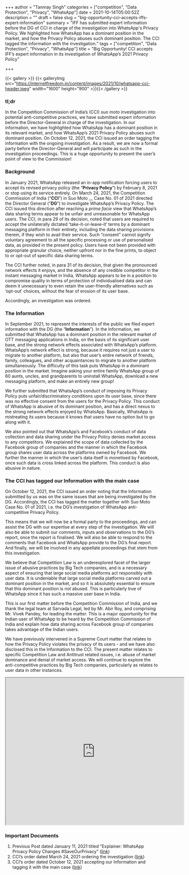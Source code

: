 +++
author = "Tanmay Singh"
categories = ["competition", "Data Protection", "Privacy", "WhatsApp"]
date = 2021-10-14T05:00:52Z
description = ""
draft = false
slug = "big-opportunity-cci-accepts-iffs-expert-information"
summary = "IFF has submitted expert information before the DG of CCI in charge of the investigation into WhatsApp's Privacy Policy. We highlighted how WhatsApp has a dominant position in the market, and how the Privacy Policy abuses such dominant position. The CCI tagged the information with the investigation."
tags = ["competition", "Data Protection", "Privacy", "WhatsApp"]
title = "Big Opportunity! CCI accepts IFF’s expert information in its investigation of WhatsApp’s 2021 Privacy Policy"

+++


{{< gallery >}}
{{< galleryImg  src="https://internetfreedom.in/content/images/2021/10/whatsapp-cci-header.jpeg" width="1600" height="900" >}}{{< /gallery >}}

>>>> <form><script src="https://checkout.razorpay.com/v1/payment-button.js" data-payment_button_id="pl_HLkgeWGQLMuddp" async> </script> </form>

### tl;dr

In the Competition Commission of India’s (CCI) _suo moto_ investigation into potential anti-competitive practices, we have submitted expert information before the Director-General in charge of the investigation. In our information, we have highlighted how WhatsApp has a dominant position in its relevant market, and how WhatsApp’s 2021 Privacy Policy abuses such dominant position. On October 12, 2021, the CCI issued an order tagging the information with the ongoing investigation. As a result, we are now a formal party before the Director-General and will participate as such in the investigation proceedings. This is a huge opportunity to present the user’s point of view to the Commission!



### Background

In January 2021, WhatsApp released an in-app notification forcing users to accept its revised privacy policy (the “**Privacy Policy**”) by February 8, 2021 or stop using its service entirely. On March 24, 2021, the Competition Commission of India (“**CCI**”) in Suo Moto __ Case No. 01 of 2021 directed the Director General (“**DG**”) to investigate WhatsApp’s Privacy Policy. The CCI issued this direction after reaching a _prima facie_ view that WhatsApp’s data sharing terms appear to be unfair and unreasonable for WhatsApp users. The CCI, in para 29 of its decision, noted that users are required to accept the unilaterally dictated ‘take-it-or-leave-it’ terms by a dominant messaging platform in their entirety, including the data sharing provisions therein, if they wish to avail their service. Such “consent” cannot signify voluntary agreement to all the specific processing or use of personalised data, as provided in the present policy. Users have not been provided with appropriate granular choice, neither upfront nor in the fine prints, to object to or opt-out of specific data sharing terms.

The CCI further noted, in para 31 of its decision, that given the pronounced network effects it enjoys, and the absence of any credible competitor in the instant messaging market in India, WhatsApp appears to be in a position to compromise quality in terms of protection of individualised data and can deem it unnecessary to even retain the user-friendly alternatives such as ‘opt-out’ choices, without the fear of erosion of its user base.

Accordingly, an investigation was ordered.



### The Information

In September 2021, to represent the interests of the public we filed expert information with the DG (the “**Information**”). In the Information, we submitted that WhatsApp has a dominant position in the relevant market of OTT messaging applications in India, on the basis of its significant user base, and the strong network effects associated with WhatsApp’s platform. WhatsApp’s network effect is strong, because it requires not just a user to migrate to another platform, but also that user’s entire network of friends, family, colleagues, and other acquaintances to migrate to another platform simultaneously. The difficulty of this task puts WhatsApp in a dominant position in the market. Imagine asking your entire family WhatsApp group of 60 aunts, uncles, and grandparents to uninstall WhatsApp, download a new messaging platform, and make an entirely new group!

We further submitted that WhatsApp’s conduct of imposing its Privacy Policy puts unfair/discriminatory conditions upon its user base, since there was no effective consent from the users for the Privacy Policy. This conduct of WhatsApp is abusive of its dominant position, and has a direct nexus to the strong network effects enjoyed by WhatsApp. Basically, WhatsApp is mistreating its users because it knows that users have no option but to go along with it.

We also pointed out that WhatsApp’s and Facebook’s conduct of data collection and data sharing under the Privacy Policy denies market access to any competitors. We explained the scope of data collected by the Facebook group of companies and the manner in which the Facebook group shares user data across the platforms owned by Facebook. We further the manner in which the user’s data itself is monetised by Facebook, once such data is cross linked across the platform. This conduct is also abusive in nature.



### The CCI has tagged our Information with the main case

On October 12, 2021, the CCI issued an order noting that the Information submitted by us was on the same issues that are being investigated by the DG. Accordingly, the CCI has tagged the matter together with Suo Moto Case No. 01 of 2021, i.e. the DG’s investigation of WhatsApp anti-competitive Privacy Policy.

This means that we will now be a formal party to the proceedings, and can assist the DG with our expertise at every step of the investigation. We will also be able to submit our comments, inputs and observations to the DG’s report, once the report is finalised. We will also be able to respond to the comments that Facebook and WhatsApp provide to the DG’s final report. And finally, we will be involved in any appellate proceedings that stem from this investigation.

We believe that Competition Law is an underexplored facet of the larger issue of abusive practices by Big Tech companies, and is a necessary aspect of ensuring that large social media platforms act responsibly with user data. It is undeniable that large social media platforms carved out a dominant position in the market, and so it is absolutely essential to ensure that this dominant position is not abused. This is particularly true of WhatsApp since it has such a massive user base in India.

This is our first matter before the Competition Commission of India, and we thank the legal team at Sarvada Legal, led by Mr. Abir Roy, and comprising Mr. Vivek Pandey, for leading the matter. This is a major opportunity for the Indian user of WhatsApp to be heard by the Competition Commission of India and explain how data sharing across Facebook group of companies takes advantage of the Indian users.

We have previously intervened in a Supreme Court matter that relates to how the Privacy Policy violates the privacy of its users - and we have also disclosed this in the Information to the CCI. The present matter relates to specific Competition Law and Antitrust related issues, i.e. abuse of market dominance and denial of market access. We will continue to explore the anti-competitive practices by Big Tech companies, particularly as relates to user data in other instances.

<iframe src="https://drive.google.com/file/d/15uhJvF1KHsKI1vIQhjephbBgytui09Uj/preview" width="580" height="480"></iframe>

### Important Documents

1. Previous Post dated January 11, 2021 titled “Explainer: WhatsApp Privacy Policy Changes #SaveOurPrivacy” ([link](https://internetfreedom.in/explainer-whatsapp-privacy-policy-changes-2021/))
2. CCI’s order dated March 24, 2021 ordering the investigation ([link](https://drive.google.com/file/d/1DohHjZ95YEZSeWOWKya0rKabhyIzqA9X/view?usp=sharing))
3. CCI’s order dated October 12, 2021 accepting our Information and tagging it with the main case ([link](https://drive.google.com/file/d/1qZLLiKf-Ow1BMNmFhzgUq9iZTbWvHtnu/view?usp=sharing))



